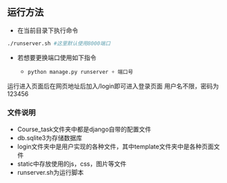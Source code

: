 ## 运行方法

- 在当前目录下执行命令

``` bash
./runserver.sh #这里默认使用8000端口
```

- 若想要更换端口使用如下指令

  - ``` python
    python manage.py runserver + 端口号
    ```

运行进入页面后在网页地址后加入/login即可进入登录页面
用户名不限，密码为 123456

### 文件说明

- Course_task文件夹中都是django自带的配置文件
- db.sqlite3为存储数据库
- login文件夹中是用户实现的各种文件，其中template文件夹中是各种页面文件
- static中存放使用的js，css，图片等文件
- runserver.sh为运行脚本

